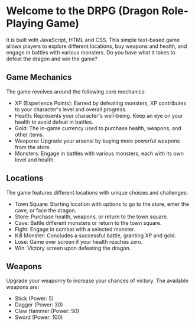 # Welcome to the DRPG (Dragon Role-Playing Game) 
It is built with JavaScript, HTML and CSS. 
This simple text-based game allows players to explore different locations, 
buy weapons and health, and engage in battles with various monsters. 
Do you have what it takes to defeat the dragon and win the game?

## Game Mechanics
The game revolves around the following core mechanics:

* XP (Experience Points): Earned by defeating monsters, XP contributes to your character's level and overall progress.
* Health: Represents your character's well-being. Keep an eye on your health to avoid defeat in battles.
* Gold: The in-game currency used to purchase health, weapons, and other items.
* Weapons: Upgrade your arsenal by buying more powerful weapons from the store.
* Monsters: Engage in battles with various monsters, each with its own level and health.

## Locations
The game features different locations with unique choices and challenges:

* Town Square: Starting location with options to go to the store, enter the cave, or face the dragon.
* Store: Purchase health, weapons, or return to the town square.
* Cave: Battle different monsters or return to the town square.
* Fight: Engage in combat with a selected monster.
* Kill Monster: Concludes a successful battle, granting XP and gold.
* Lose: Game over screen if your health reaches zero.
* Win: Victory screen upon defeating the dragon.

## Weapons
Upgrade your weaponry to increase your chances of victory. The available weapons are:

* Stick (Power: 5)
* Dagger (Power: 30)
* Claw Hammer (Power: 50)
* Sword (Power: 100)


